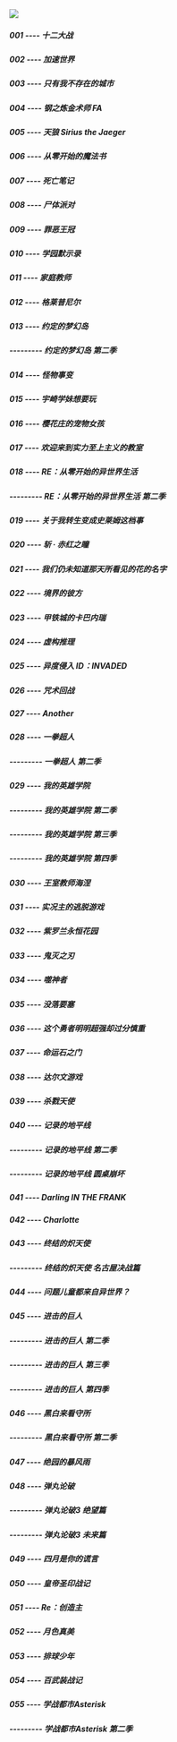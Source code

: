 <img src="assets/images/pic/001.BMP" align='center'>

##### 001  ----  十二大战
##### 002  ----  加速世界
##### 003  ----  只有我不存在的城市
##### 004  ----  钢之炼金术师 FA
##### 005  ----  天狼 Sirius the Jaeger
##### 006  ----  从零开始的魔法书
##### 007  ----  死亡笔记
##### 008  ----  尸体派对
##### 009  ----  罪恶王冠
##### 010  ----  学园默示录
##### 011  ----  家庭教师
##### 012  ----  格莱普尼尔
##### 013  ----  约定的梦幻岛
#####   ---------  约定的梦幻岛  第二季
##### 014  ----  怪物事变
##### 015  ----  宇崎学妹想要玩
##### 016  ----  樱花庄的宠物女孩
##### 017  ----  欢迎来到实力至上主义的教室
##### 018  ----  RE：从零开始的异世界生活
##### ---------    RE：从零开始的异世界生活  第二季
##### 019  ----  关于我转生变成史莱姆这档事
##### 020  ----  斩 · 赤红之瞳
##### 021  ----  我们仍未知道那天所看见的花的名字
##### 022  ----  境界的彼方
##### 023  ----  甲铁城的卡巴内瑞
##### 024  ----  虚构推理
##### 025  ----  异度侵入  ID：INVADED
##### 026  ----  咒术回战
##### 027  ----  Another
##### 028  ----  一拳超人
##### ---------  一拳超人  第二季
##### 029  ----  我的英雄学院
##### ---------    我的英雄学院  第二季
##### ---------    我的英雄学院  第三季
##### ---------    我的英雄学院  第四季
##### 030  ----  王室教师海涅
##### 031  ----  实况主的逃脱游戏
##### 032  ----  紫罗兰永恒花园
##### 033  ----  鬼灭之刃
##### 034  ----  噬神者
##### 035  ----  没落要塞
##### 036  ----  这个勇者明明超强却过分慎重
##### 037  ----  命运石之门
##### 038  ----  达尔文游戏
##### 039  ----  杀戮天使
##### 040  ----  记录的地平线
#####   ---------  记录的地平线  第二季
#####   ---------  记录的地平线  圆桌崩坏
##### 041  ----  Darling IN THE FRANK
##### 042  ----  Charlotte
##### 043  ----  终结的炽天使
#####   ---------  终结的炽天使  名古屋决战篇
##### 044  ----  问题儿童都来自异世界？
##### 045  ----  进击的巨人
#####   ---------  进击的巨人  第二季
#####   ---------  进击的巨人  第三季
#####   ---------  进击的巨人  第四季
##### 046  ----  黑白来看守所
#####   ---------  黑白来看守所  第二季
##### 047  ----  绝园的暴风雨
##### 048  ----  弹丸论破
#####   ---------  弹丸论破3  绝望篇
#####   ---------  弹丸论破3  未来篇
##### 049  ----  四月是你的谎言
##### 050  ----  皇帝圣印战记
##### 051  ----  Re：创造主
##### 052  ----  月色真美
##### 053  ----  排球少年
##### 054  ----  百武装战记
##### 055  ----  学战都市Asterisk
#####   ---------  学战都市Asterisk  第二季



